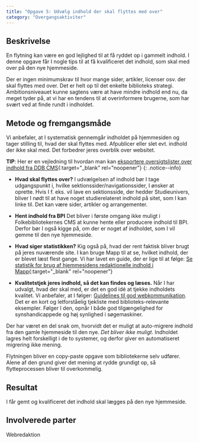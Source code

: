 ```yaml
---
title: "Opgave 5: Udvælg indhold der skal flyttes med over"
category: "Overgangsaktiviter"
---
```


## Beskrivelse ##
En flytning kan være en god lejlighed til at få ryddet op i gammelt indhold. I denne opgave får I nogle tips til at få kvalificeret det indhold, som skal med over på den nye hjemmeside. 

Der er ingen minimumskrav til hvor mange sider, artikler, licenser osv. der skal flyttes med over. Det er helt op til det enkelte biblioteks strategi.  Ambitionsniveauet kunne sagtens være at have mindre indhold end nu, da meget tyder på, at vi har en tendens til at overinformere brugerne, som har svært ved at finde rundt i indholdet. 

## Metode og fremgangsmåde ##
Vi anbefaler, at I systematisk gennemgår indholdet på hjemmesiden og tager stilling til, hvad der skal flyttes med. Afpublicer eller slet evt. indhold der ikke skal med. Det forbedrer jeres overblik over websitet.

**TIP**: Her er en vejledning til hvordan man kan [eksportere oversigtslister over indhold fra DDB CMS](https://platform.dandigbib.org/projects/ddb-cms/wiki/Eksporter_oversigtslister_over_indhold){:target="_blank" rel="noopener"}
{: .notice--info}

- **Hvad skal flyttes over?** I udvælgelsen af indhold bør I tage udgangspunkt i, hvilke sektionssider/navigationssider, I ønsker at oprette. Hvis I f. eks. vil lave en sektionsside, der hedder Studieunivers, bliver I nødt til at have noget studierelateret indhold på sitet, som I kan linke til. Det kan være sider, artikler og arrangementer.

- **Hent indhold fra BPI** Det bliver i første omgang ikke muligt i Folkebibliotekernes CMS at kunne hente eller producere indhold til BPI. Derfor bør I også kigge på, om der er noget af indholdet, som I vil gemme til den nye hjemmeside. 

- **Hvad siger statistikken?** Kig også på, hvad der rent faktisk bliver brugt på jeres nuværende site. I kan bruge Mapp til at se, hvilket indhold, der er blevet læst flest gange. Vi har lavet en guide, der er lige til at følge: [Se statistik for brug af hjemmesidens redaktionelle indhold i Mapp](https://detdigitalefolkebibliotek.dk/sites/default/files/vejledning_i_at_traekke_brugsstatistik_for_redaktionelt_indhold_mapp.pdf){:target="_blank" rel="noopener"}

- **Kvalitetstjek jeres indhold, så det kan findes og læses.** Når I har udvalgt, hvad der skal med, er det en god idé at tjekke indholdets kvalitet. Vi anbefaler, at I følger: [Guidelines til god webkommunikation](/guidelines-til-god-webkommunikation). Det er en kort og letforståelig tjekliste med biblioteks-relevante eksempler. Følger I den, opnår I både god tilgængelighed for synshandicappede og høj synlighed i søgemaskiner. 

Der har været en del snak om, hvorvidt det er muligt at auto-migrere indhold fra den gamle hjemmeside til den nye. *Det bliver ikke muligt*. Indholdet lagres helt forskelligt i de to systemer, og derfor giver en automatiseret migrering ikke mening. 

Flytningen bliver en copy-paste opgave som bibliotekerne selv udfører. Alene af den grund giver det mening at rydde grundigt op, så flytteprocessen bliver til overkommelig. 

## Resultat ##
I får gemt og kvalificeret det indhold skal lægges på den nye hjemmeside. 

## Involverede parter ##
Webredaktion


 
